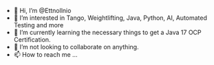 - 👋 Hi, I’m @Ettnollnio
- 👀 I’m interested in Tango, Weightlifting, Java, Python, AI, Automated Testing and more
- 🌱 I’m currently learning the necessary things to get a Java 17 OCP Certification.
- 💞️ I’m not looking to collaborate on anything.
- 📫 How to reach me ...

<!---
Ettnollnio/Ettnollnio is a ✨ special ✨ repository because its `README.md` (this file) appears on your GitHub profile.
You can click the Preview link to take a look at your changes.
--->
